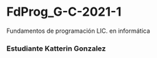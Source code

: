 # FdProg_G-C-2021-1
Fundamentos de programación LIC. en informática
### Estudiante Katterin Gonzalez
